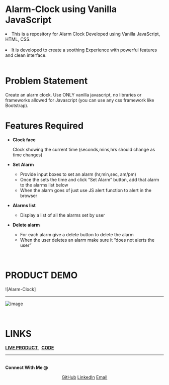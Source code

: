 # Alarm-Clock using Vanilla JavaScript

<li>This is a repository for Alarm Clock Developed using Vanilla JavaScript, HTML, CSS.</li>
<br>
<li> It is developed to create a soothing Experience with powerful features and clean interface.</li>
<br>

# Problem Statement

Create an alarm clock. Use ONLY vanilla javascript, no libraries or frameworks allowed for Javascript (you can use any css framework like Bootstrap).
<br>

# Features Required

- <b>Clock face</b><br>

  Clock showing the current time (seconds,mins,hrs should change as time changes)

- <b>Set Alarm</b> <br>

  - Provide input boxes to set an alarm (hr,min,sec, am/pm)
  - Once the sets the time and click “Set Alarm” button, add that alarm to the alarms list below
  - When the alarm goes of just use JS alert function to alert in the browser

- <b>Alarms list</b> <br>

  - Display a list of all the alarms set by user
 
- <b>Delete alarm</b> <br>
  - For each alarm give a delete button to delete the alarm
  - When the user deletes an alarm make sure it “does not alerts the user”

<br>

# PRODUCT DEMO

![Alarm-Clock] <hr>
![image](https://user-images.githubusercontent.com/86460997/209670687-29872ef1-b548-416f-8106-2149aa24c0f9.png)


<br>

# LINKS

 <!-- Page demo--> 
 <a href = "https://saurabhdixit93.github.io/ClockAlaram/"> <b>LIVE PRODUCT</b> </a>  &nbsp; <!-- repositary--> <a href = "https://saurabhdixit93.github.io/ClockAlaram/"> <b>CODE</b> </a> <br> 

--------------------------------------------------------------------------------------------------------------------------------------------------------
<br>
<strong>Connect With Me @</strong>

<p align="center">
<a href="https://github.com/Saurabhdixit93" target ="blank">GitHub</a>
<a href="https://www.linkedin.com/in/saurabh-dixit-01b675215" target ="blank">LinkedIn</a>
<a href="mailto:smartds2550@gmail.com" target ="blank" >Email</a>

</p>







 
